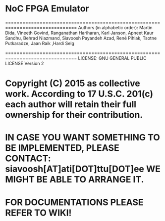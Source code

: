# NoC FPGA Emulator

===============================================================================
Authors (in alphabetic order):
      Martin Dida, Vineeth Govind, Ranganathan Hariharan, Karl Janson, Apneet Kaur Sandhu, 
      Behrad Niazmand, Siavoosh Payandeh Azad, René Pihlak, Tsotne Putkaradze, 
      Jaan Raik ,Hardi Selg
      
===============================================================================
LICENSE: GNU GENERAL PUBLIC LICENSE Version 2

Copyright (C) 2015 as collective work. According to 17 U.S.C. 201(c) each author will 
retain their full ownership for their contribution.
===============================================================================
IN CASE YOU WANT SOMETHING TO BE IMPLEMENTED,
PLEASE CONTACT: siavoosh[AT]ati[DOT]ttu[DOT]ee
WE MIGHT BE ABLE TO ARRANGE IT.
===============================================================================
FOR DOCUMENTATIONS PLEASE REFER TO WIKI!
===============================================================================
